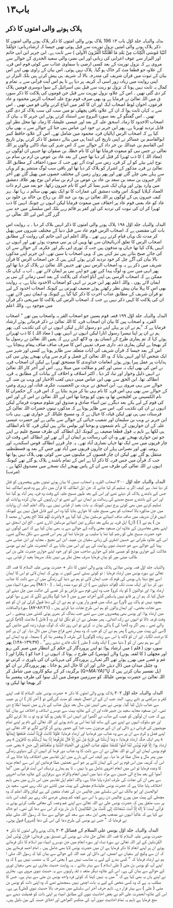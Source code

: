 # باب۱۳

## ہلاک ہونے والی امتوں کا ذکر

بدایہ والنہایہ جلد اوّل
باب ۱۳
196
ہلاک ہونے والی امتوں کا ذکر
ہلاک ہونے والی امتوں کا ذکر
ہلاک ہونے والی امتیں نزول توریت سے قبل ہوئی تھیں جیسا کہ ارشادربانی: ﴿وَلَقَدْ آتَيْنَا مُوسَى الْكِتَابَ مِنْ بَعْدِ مَا
أهْلَكْنَا الْقُرُونَ الأولى ) سے ثابت ہے۔
ابن جریر ابن ابی حاتم اور البزار سے عوف اعرابی کی زبانی اور ابی نضرہ والی سعید الخدری کے حوالے سے مروی ہے کہ
نزول توریت کے بعد کسی ارضی یا سماوی عذاب سے کوئی قوم اس قریہ کے علاوہ جو قطعا مٹ کر خاک ہو گیا۔ ہلاک نہیں ہوئی۔
اس بیان کے راوی بھی اپنے اس بیان کے ثبوت میں قرآن شریف کی مندرجہ بالا آیہ شریفہ ہی پیش کرتے ہیں بلکہ البزار
نے اپنی روایت میں زیادہ زور اسی آیہ کریمہ پر دیا ہے تا ہم اس آیت قرآنی سے یہ تمام و کمال یہ ثابت نہیں ہوتا کہ نزول تو ریت
سے قبل بنی اسرائیل کے سوا دوسری قومیں ہلاک کر دی گئی تھیں ۔
اس کے علاوہ نزول توریت سے قبل جن قوموں کی ہلاکت کا ذکر سورہ ق میں اللہ تعالیٰ نے فرمایا ہے وہ بھی صرف قوم
نوح علیہ اصحاب الرس محمود و عاد فرعون، اخوان لوط اصحاب ایکہ اور ان کا کفر میں اتباع کرنے والی قو میں تھیں ۔ اس سے یہ
کہاں ثابت ہوا کہ ان کے علاوہ باقی پچھلی تو میں سب کی سب ہلاک کر دی گئی تھیں ۔
اس گفتگو کے بعد سورۃ البروج سے استناد کرتے ہوئے ابن جریر کا یہ بیان کہ اصحاب الاخدود کا زمانہ اسحق علیہ کے بعد
اور عیسی علیشاہ کا زمانہ تھا محل نظر اور قابل تردید ٹھہرتا ہے۔
پھر ابن جریر نے خود ابن عباس بنی حنا کے حوالے سے یہ بھی بیان کیا ہے کہ اصحاب الرس اہالیان قریہ محمود میں شامل تھے۔
اس کے علاوہ حافظ کبیر ابوالقاسم بن عساکر نے اپنی تاریخ کی ابتدا ہی میں بنائے دمشق کا ذکر کرتے ہوئے تاریخ ابی القاسم بن
عبداللہ بن جر داد کے حوالے سے کہ اس شہر کی بنیاد ڈالنے والوں پر اللہ تعالی نے جس نبی کو مبعوث فرمایا تھا ان کا نام حظلہ بن
صفوان تھا جنہیں ان لوگوں نے (معاذ اللہ ) کا ذب ٹھہرا کر قتل کر دیا تھا جس کے بعد عاد بن عوص بن ارم بن سام بن نوح اپنے
بیٹے کو لے کر قریہ رس سے لوٹ آئے تھے جب کہ سورۃ احقاف کے مطابق اللہ تعالیٰ نے قریہ مذکور کے اشرار کو ہلاک کر دیا تھا اور
باقی سب لوگ منتشر ہو کر وہاں سے پہلے یمن چلے گئے تھے اور پھر روئے زمین کے مختلف حصوں میں پھیل گئے تھے آخر کار جبرون
بن سعد بن سعد بن عاد بن عوص بن ارم بن سام ابن نوح پھر علاقہ دمشق میں وارد ہوئے اور وہاں ایک شہر بسا کر اس کا نام جیرون
رکھا۔ جو بعد میں ارم ذات العماد کہلایا کیونکہ اس وقت دمشق کی عمارات کا تو ایک پتھر بھی سالم نہ رہا تھا۔ بہر کیف جیرون ہی کے
لوگوں پر اللہ تعالیٰ نے ہود بن عبد اللہ بن رباح بن خالد بن خلود بن عاد کو عاد یعنی قوم عاد پر احقاف میں مبعوث فرمایا لیکن انہوں
نے چونکہ انہیں کا ذب ٹھہرا کر ان کی نبوت کی تردید کی اور کفر پر قائم رہے بلکہ اس سلسلے میں حد سے گزر گئے اس لیے اللہ تعالٰی نے

البدایہ والنہایہ جلد اوّل
۱۹۸
ہلاک ہونے والی امتوں کا ذکر
انہیں بلاک کر دیا ۔ یہ روایت اس بات کی مقتضی ہے کہ اصحاب الرس قوم عاد سے قبل دنیا کے مختلف شہروں میں پھیل کر مدت تک
وہاں قیام کرتے رہے تھے ۔ واللہ اعلم
ابن ابی حاتم کی روایت کے مطابق اصحاب الرس کا تعلق آذربائیجان سے تھا وہیں ان پر نبی مبعوث ہوئے تھے اور انہوں
نے انہیں ہلاک کیا تھا جہاں وہ مدفون ہیں جب کہ ثوری ابی بکر اور عکرمہ کے حوالے سے ان کی جائے صبح بتاتے ہیں نیز کہتے ہیں کہ
وہی اصحاب یا سین تھے۔
ابن جریر اپنے مذکورہ بالا بیان کی آگے چل کر خود تردید کرتے ہوئے کہتے ہیں کہ جن اصحاب الرس کا قرآن شریف میں
ذکر ہے یہ وہ اصحاب الرس نہیں تھے جنہیں اللہ تعالیٰ نے ہلاک کر دیا تھا اور پھر انہی میں سے وہ لوگ پیدا کیے تھے جو اپنے نبی پر
ایمان لائے تھے ۔ اب یہ کہاں تک ممکن ہے کہ اصحاب الرسن ہی اپنے آباؤ اجداد کی ہلاکت کے بعد اسی زمانے کے نبی پر ایمان
لائے ہوں ۔ واللہ اعلم
پھر ابن جریر نے انہی کو اصحاب الاخدود بتایا ہے۔ یہ روایت بھی اس کا پہلا بیان پیش نظر رکھتے ہوئے ضعیف ٹھہرتی ہے
کیونکہ اصحاب اخدود کے لیے تو قرآن شریف کے مطابق عذاب آخرت کا ذکر کیا گیا ہے کیونکہ وہ ایمان نہیں لائے تھے۔ ان کی
ہلاکت کا کہیں ذکر نہیں ہے جب کہ اصحاب الرس کی ہلاکت کا صریحی ذکر قرآن میں موجود ہے۔ واللہ اعلم

البدایہ والنہایہ جلد اوّل
١٩٩
قصہ قوم یسین جو اصحاب القر یہ واصحاب پین تھے
"
اصحاب القریہ و اصحاب پین کا بیان
ان اصحاب قریہ کا اللہ تعالیٰ نے ذکر فرماتے ہوئے ارشاد فرمایا ہے کہ ”ہم نے ان پر پہلے اپنے دو رسول اتارے لیکن
انہوں نے ان کی تکذیب کی۔ پھر ہم نے ان پر اپنا تیسرا رسول اتارا لیکن انہوں نے انہیں بھی ( معاذ اللہ ) کا ذب ٹھہراتے ہوئے
کہا کہ تم ہماری طرح کے انسان ہو۔ وہ لاکھ کہتے رہے کہ ہمیں اللہ تعالیٰ نے رسول بنا کر بھیجا ہے لیکن ہماری ذمہ داری صرف تمہیں
اس کا صرف صاف صاف پیغام پہنچانا ہے۔
اس کے بعد جیسا کہ قرآن شریف کی آیات متعلقہ سے ظاہر ہوتا ہے کسی اور شہر سے ایک شخص آیا اور انہیں بتایا کہ وہ
اللہ تعالیٰ کے فضل و کرم سے وہاں بھیجے ہوئے نبی کی ہدایات پر عمل پیرا ہوتے ہوئے انعامات خداوندی کا مستحق ٹھہرا ہے لیکن
ان اصحاب قریہ نے اس کی بھی ایک نہ سنی اور کفر و ضلالت میں مبتلا رہے۔ اس لیے آخر کار اللہ تعالیٰ نے انہیں ذلیل وخوار اور
تباہ کر دیا ۔
اکثر اسلاف و اخلاف کے بیانات کے مطابق یہ قریہ انطاکیہ تھا۔ ابن الحق سے بھی ابن عباس مینی دینی کعب الاحبار اور
وہب بن منبہ کے حوالے سے یہی مروی ہے۔
ابن اسحق نے بریدہ بن الحصیب، عکرمہ قتادہ اور زہری وغیرہ کے حوالے سے بھی یہی اس قریہ کا نام یہی بتا کر مزید بتایا ہے
کہ اس قریہ کے حکمران
کا نام الکسیس بن افلیجس تھا وہ بتوں کو پوجتا تھا اس لیے اللہ تعالیٰ نے اس کے اور اس کی قوم کے لیے یکے
بعد دیگرے تین انبیاء صادق و صدوق اور شلوم مبعوث فرمائے لیکن انہوں نے ان کی تکذیب کی۔
اس سے ظاہر ہوتا ہے کہ مذکورہ تینوں حضرات اللہ تعالیٰ کے فرستادہ نبی ہی تھے لیکن قیادہ کا خیال ہے کہ وہ مسیح علیاللہ کے
حواری تھے۔ یہی بات ابن جریر نے وہب بن سلیمان اور شعیب جہائی کے حوالے سے بتائی ہے اور حضرت عیسی علیہ کے ان
حواریوں کے نام شمعون و یوحنا اور بولس بتائے ہیں لیکن قریہ کا نام انطاکیہ ہی لکھا ہے تاہم یہ قول قطعا ضعیف ہے کیونکہ اہل انطاکیہ
کی طرف مسیح علیم نے اپنے جو تین حواری بھیجے تھے وہ ان کی رسالت پر ایمان لے آئے تھے اور انطاکیہ اس وقت ان چار قریوں
میں سے ایک تھا جہاں نصاری آباد تھے۔ یہ چار قریے انطاکیہ قوس اسکندریہ اور رومیہ تھے اور نصرانی پہلے ان چاروں قریوں میں
آباد تھے جس کے بعد وہ قسطنطنیہ منتقل ہو گئے تھے لیکن ان چار قصبوں کے مکینوں میں سے کوئی بھی ہلاک نہیں ہوا تھا جب کہ قرآن
میں جس قریہ کا ذکر آیا ہے اس کے تمام باشندے ہلاک ہو گئے تھے کیونکہ انہوں نے اللہ تعالی کی طرف سے ان کے پاس بھیجے
ایک نسخے میں مصدوق لکھا ہے ۔ (مرتب)

البدایہ والنہایہ جلد اوّل
۲۰۰
اصحاب القریہ و اصحاب نسین کا بیان
ہوئے تینوں بچے پیغمبروں کو قتل کر دیا تھا۔
بہر کیف اگر یہ تسلیم کر لیا جائے کہ جن اہل انطاکیہ کا قرآن میں ذکر ہے وہ قدیم انطاکیہ تھا جس کے باشندے ہلاک کر
دیئے تھے اور اس کے بعد ظہور مسیح علیہ کے وقت وہ قریہ پھر آباد ہو گیا تھا اور اس کے باشندے مسیح مدینے کی رسالت پر ایمان نے
آئے تھے تو ان راویوں کی بیان کردہ روایات کو تسلیم کرنے میں بھی کوئی ہرج نہیں کیونکہ یہ بات بعید از قیاس نہیں ہے۔ واللہ اعلم
البتہ ان روایات میں جن مذکورہ بالا اصحاب کو بھی مسیح علیہ کا حواری بتایا گیا وہ اس لیے قابل قبول نہیں ہے کیونکہ انہیں
قرآن شریف میں صاف صاف انبیائے مرسلین بیان کیا گیا ہے ﴿ وَاضْرِبُ لَهُم مَّثَلاً الخ یعنی اے محمد ( من ) ہم نے
( )
(ان) اہل قریہ پر یکے بعد دیگرے تین انبیائے مرسلین اتارے تھے ۔ الخ
ابن اسحق نے اپنے بعض معاصرین کے علاوہ ابن مسعود معنی والدہ کے حوالے سے یہ بھی بیان کیا ہے کہ انہی لوگوں نے خود
حضرت مسیح علی کو رجم کیا تھا یا صلیب پر چڑھایا تھا اور پھر اس قصبے سے نکل بھاگے تھے۔
اس کے علاوہ طبرانی نے حسین اشقری کی زبانی سفیان بن عیینہ ابن ابی نجیع ، مجاہد اور ابن عباس منی پینا کے حوالے سے جو
حدیث نبوی روایت کی ہے اور اس میں بتایا ہے کہ آنحضرت علی ایم نے موسیٰ علالت کے حواری یوشع کو عیسی علم کے حواری صاحب
مین کو اور خود اپنے حواری حضرت علی بن ابی طالب مینی مور کو بیان فرمایا صرف محل نظر ہی نہیں بلکہ صریحاً بعید از قیاس ہے۔

والنہایہ جلد اوّل
قصہ یونس میلانی
ہلاک ہونے والی امتوں کا ذکر + حضرت یونس علیہ السلام کا قصہ
اللہ تعالیٰ نے سورہ یونس میں ارشاد فرمایا :
تو کوئی بستی ایسی کیوں نہ ہوئی کہ ایمان لاتی تو اس کا ایمان اسے نفع دیتا ہاں یونس کی قوم کہ جب ایمان لائی تو ہم
نے دنیا کی زندگی میں ان سے ذلت کا عذاب دور کر دیا اور ایک مدت تک (فوائد دنیاوی سے ) ان کو بہرہ مندہ
رکھا ۔ ( ۹۸:۱۰)
پھر سورۃ انبیاء میں ارشاد ہوا:
اور ذوالنون ( کو یاد کرو) جب وہ اپنی قوم سے ناراض ہو کر غصے کی حالت میں چل دیئے اور خیال کیا کہ ہم ان پر قابو
نہیں پاسکیں گئے آخراند ھیرے میں ( خدا کو) پکارنے لگے کہ تیرے سوا کوئی معبود نہیں تو پاک ہے (اور) بے شک میں
قصور وار ہوں، تو ہم نے ان کی دعا قبول کرلی اور ان کو غم سے نجات بخشی۔ اور ایمان والوں کو ہم اس طرح نجات دیا
کرتے ہیں ۔ (۸۶:۲۱-۸۷)
سورة والصافات میں ارشاد ہوا:
اور یونس بھی پیغمبروں میں سے تھے جب بھاگ کر بھری ہوئی کشتی میں پہنچے ۔ اس وقت قرعہ ڈالا تو انہوں نے زک
اٹھائی۔ پھر مچھلی نے ان کو نگل لیا اور وہ ( قابل ) ملامت (کام) کرنے والے تھے ۔ پھر اگر وہ (خدا کی ) پاکی بیان
نہ کرتے تو اس روز تک کہ لوگ دوبارہ زندہ کیے جائیں گے (اسی کے پیٹ میں رہتے ) پھر ہم نے ان کو جب کہ وہ
بیمار تھے فراخ میدان میں ڈال دیا۔ اور ان پر کدو کا درخت لگایا۔ اور ان کو لاکھ یا اس سے زیادہ (لوگوں) کی
طرف ( پیغمبر بنا کر ) بھیجا۔ تو وہ ایمان لے آئے سو ہم بھی ان کو ( دنیا میں ) ایک وقت ( مقرر ) تک فائدے دیتے
رہے“ ۔ (۱۳۹:۳۷-۱۴۸)
پھر سورہ نون ( قلم ) میں ارشاد ہوا:
تو اپنے پروردگار کے حکم کے انتظار میں صبر کیے رہو اور مچھلی ( کا لقمہ ہونے) والے (یونس) کی طرح نہ ہوتا کہ انہوں
نے ( خدا کو ) پکارا اور ( غم و غصے میں بھرے ہوئے تھے اگر تمہارے پروردگار کی مہربانی ان کی یاوری نہ کرتی تو وہ چٹیل
میدان میں ڈال دیئے جاتے اور ان کا حال ابتر ہو جاتا ۔ پھر پروردگار نے ان کو برگزیدہ کر کے نیکو کاروں میں شامل کر
(Q+_MA:YA)_“Ų
اہل تفسیر بیان کرتے ہیں کہ اللہ تعالیٰ نے حضرت یونس علیاللہ کو سرزمین موصل میں اہل نینوا کی طرف پیغمبر بنا کر بھیجا تھا لیکن وہ

البدایہ والنہایہ جلد اوّل
۲۰۲
ہلاک ہونے والی امتوں کا ذکر + حضرت یونس علیہ السلام کا قصہ
اپنے کفر و سرکشی پر ڈٹے رہے۔ البتہ جب ان کے ان اعمال نتیجہ کو مدت گزرگئی تو ( آخر کار ) ان پر عیب سے عذاب نازل کیا گیا۔
یونس نے بھی انہیں تین سال بعد نزول عذاب کے بارے میں تنہیبا اطلاع دی تھی۔
ابن مسعود مجاہد سعید بن جبیر قادہ اور ان کے علاوہ بہت سے دوسرے اسلاف و اخلاف نے بیان کیا ہے کہ جب ان
لوگوں کو غیب کے مذاب نے آگھیرا اور انہیں اس کا یقین ہو گیا تو وہ تو بہ تلا کرنے لگے اور جو سلوک انہوں نے اپنے نبی کے ساتھ کیا
تھا اس پر نادم ہوئے اور اللہ تعالیٰ کے نام پر اپنے تمام مویشیوں کی قربانی دے ڈالی اور ان کے مردوزن سب خدا کے حضور رونے
گڑ گڑانے لگے تو اللہ تعالی نے اپنے فضل و کرم سے ان پر سے وہ عذاب دور فرمادیا اور ارشاد فرمایا:
فَلَوْلا كَانَتْ قَرْيَةٌ آمَنَتْ فَنَفَعَهَا إِيْمَانُهَا ﴾
پھر ایک جگہ ارشاد فرمایا:
ه وَمَا أَرْسَلْنَا فِي قَرْيَةٍ مِّنْ نَّبِيٍّ إِلَّا قَالَ مُتَرَفُوهَا إِنَّا بِمَا أُرْسِلْتُمْ بِهِ كَافِرُونَ ﴾
پھر ارشاد ہوا:
إِلَّا قَوْمَ يُونُسَ لَمَّا آمَنُوا كَشَفْنَا عَنْهُمْ عَذَابَ الْخِزْيِ فِي الْحَيَاةِ الدُّنْيَا وَ مَتَّعْنَاهُمْ إِلَى حِينٍ ﴾
یعنی جب قوم یونس ایمان لے آئی تو اللہ تعالیٰ نے ان سے ذلت کا وہ عذاب دور فرما کر انہیں ان کی دنیاوی زندگی میں پھر
مال و منال عطا فر ما دیا۔
بہر کیف اس کے بارے میں اہل تفاسیر میں اختلاف پایا جاتا ہے کہ اس آیہ کریمہ میں اس قوم پر اس کے ایمان لانے پر جو
اسے نعمتیں عطا فرمائیں اور اس سے انعام مزید کا وعدہ فرمایا تو اس میں انعام اخروی شامل ہے یا نہیں ۔ تا ہم ہمارے نزدیک اس
آیت قرآنی میں "لما آمنوا کے بعد متاع الی حسین سے مراد دنیا میں انہیں انعام واکرام سے سرفرازی کے علاوہ عذاب اخروی
سے بھی ان کی نجات کی طرف اشارہ پایا جاتا ہے۔ واللہ اعلم
اہل تفاسیر میں اس بارے میں بھی باہم اختلاف پایا جاتا ہے کہ حضرت یونس علیاسلام مچھلی کے پیٹ میں کتنے دی تک رہے
تھے۔
سعید بن ابوالحسن اور ابو مالک نے اس سلسلے میں چالیس دن کی تعداد متعین کی ہے لیکن واللہ اعلم کہ وہ مچھلی کے پیٹ میں
پورے چالیس دن رہے یا اس سے کچھ کم وبیش عرصے تک رہے بہر کیف اس بات پر سب متفق ہیں کہ حضرت یونس علی نے اللہ
تعالیٰ سے اپنے غم وغصہ کی معافی طلب کرتے ہوئے یہ قرآنی آیت:
لَا إِلَهَ إِلَّا أَنتَ سُبْحَانَكَ إِنِّي كُنتُ مِنَ الظَّالِمِينَ )
بار بار پڑھ کر اس سے دعا کی تھی۔
ابو خالد نے کہا ہے کہ غالباً انہوں نے مصعب یعنی ابن سعد سے سعد کے حوالے سے سنا کہ رسول اللہ صلی نیلم نے فرمایا کہ
" جس نے یونس کی طرح دعا کی اس کی دعا (ضرور) قبول ہوئی۔

البدایہ والنہایہ جلد اوّل
یونس علی السلام کے فضائل
۲۰۳
ہلاک ہونے والی امتوں کا ذکر + حضرت یونس علیہ السلام کا قصہ
اللہ تعالیٰ جل شانہ نے یونس کی تصدیق یوں فرمائی: ﴿وَإِنْ يُونُسَ لَمِنَ الْمُرْسَلین کے اور اللہ تعالیٰ نے سورۃ نساء اور
سورہ انعام میں جن دوسرے انبیاء نیز اسلام کا ذکر فرماتے ہوئے ان پر اپنے انعام کا ذکر فرمایا ہے ان میں حضرت یونس لایا بھی
شامل ہیں ۔
امام احمد فرماتے ہیں کہ ان سے وکیع اور سفیان نے اعمش، ابی دائل اور عبد اللہ کے حوالے سے بیان کیا کہ رسول اللہ صلی ا یم
نے ارشاد فرمایا کہ " کسی بندے کے لیے یہ مناسب نہیں ہے ( یعنی اس کا یہ منصب نہیں ہے ) کہ وہ اپنے آپ کو یونس بن متی
( علی اسلام ) سے بہتر بتائے ۔
یہ روایت حدیث بخاری نے بھی سفیان ثوری کے حوالے سے بیان کی ہے۔ اس کے علاوہ دیگر متعد د ثقہ راویوں سے یہ
حدیث نبوی مروی ہے۔
بخاری نے اپنے ہاں یہ بھی کہا ہے کہ " میں یہ نہیں کہتا کہ کوئی فرد واحد یونس بن متی سے بہتر ہے۔ جس کا مطلب یہ ہے کہ
وہ کسی شخص کے لیے یہ بات اچھی نہیں سمجھتے تھے کہ وہ اپنی ذات کو یونس بن مشی ( علی ) سے بہتر قرار دے۔ تاہم حرف آخر اس
سلسلے میں مندرجہ بالا حدیث نبوی (ملی) ہی ہے۔ اس کے علاوہ آنحضرت علی الم نے بعض احادیث نبوی کے مطابق انبیاء پر اپنی
ذات کو فضیلت دینے سے منع فرمایا ہے تاہم یہ تمام احادیث نبوی آپ کی منکسر المزاجی اور اخلاق حسنہ کی بین دلیل ہیں۔
